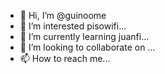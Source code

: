 - 👋 Hi, I’m @guinoome
- 👀 I’m interested pisowifi...
- 🌱 I’m currently learning juanfi...
- 💞️ I’m looking to collaborate on ...
- 📫 How to reach me...

<!---
guinoome/guinoome is a ✨ special ✨ repository because its `README.md` (this file) appears on your GitHub profile.
You can click the Preview link to take a look at your changes.
--->
